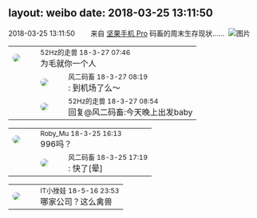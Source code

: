 layout: weibo
date: 2018-03-25 13:11:50
---
<meta name="referrer" content="no-referrer" />

2018-03-25 13:11:50  &nbsp;&nbsp;&nbsp;&nbsp;&nbsp;&nbsp; 来自 <a href="http://app.weibo.com/t/feed/Z4AgP" rel="nofollow">坚果手机 Pro</a>
码畜的周末生存现状…… ​​​
![图片](https://wx4.sinaimg.cn/large/6d2a6003ly1fpozj4ojtsj20qo0zk0yy.jpg)

<table style="width: 100%;">
  <tr>
    <td style="width: 40px;"><img style="border-radius:50%" src="https://tva4.sinaimg.cn/crop.0.0.180.180.50/8beaf773jw1e8qgp5bmzyj2050050aa8.jpg?KID=imgbed,tva&Expires=1624466381&ssig=5ymquCy6Nr"></td>
    <td colspan="2"><small>52Hz的走兽 18-3-27 07:46</small><br/>为毛就你一个人</td>
  </tr>
  <tr>
    <td/>
    <td style="width: 40px;"><img style="border-radius:50%" src="https://tva3.sinaimg.cn/crop.0.0.639.639.50/6d2a6003jw8f3idy69w2gj20hs0hrt9g.jpg?KID=imgbed,tva&Expires=1624466381&ssig=se03AypxNs"></td>
    <td><small>风二码畜 18-3-27 08:19</small><br/>: 到机场了么～</td>
  </tr>
  <tr>
    <td/>
    <td style="width: 40px;"><img style="border-radius:50%" src="https://tva4.sinaimg.cn/crop.0.0.180.180.50/8beaf773jw1e8qgp5bmzyj2050050aa8.jpg?KID=imgbed,tva&Expires=1624466381&ssig=5ymquCy6Nr"></td>
    <td><small>52Hz的走兽 18-3-27 08:54</small><br/>回复@风二码畜:今天晚上出发baby</td>
  </tr>
</table>

<table style="width: 100%;">
  <tr>
    <td style="width: 40px;"><img style="border-radius:50%" src="https://tva2.sinaimg.cn/crop.0.0.180.180.50/81fd9f09jw1e8qgp5bmzyj2050050aa8.jpg?KID=imgbed,tva&Expires=1624466381&ssig=ttdcj6MtSr"></td>
    <td colspan="2"><small>Roby_Mu 18-3-25 16:13</small><br/>996吗？</td>
  </tr>
  <tr>
    <td/>
    <td style="width: 40px;"><img style="border-radius:50%" src="https://tva3.sinaimg.cn/crop.0.0.639.639.50/6d2a6003jw8f3idy69w2gj20hs0hrt9g.jpg?KID=imgbed,tva&Expires=1624466381&ssig=se03AypxNs"></td>
    <td><small>风二码畜 18-3-25 17:19</small><br/>: 快了[晕]</td>
  </tr>
</table>

<table style="width: 100%;">
  <tr>
    <td style="width: 40px;"><img style="border-radius:50%" src="https://tva4.sinaimg.cn/crop.0.0.180.180.50/794d4274jw1e8qgp5bmzyj2050050aa8.jpg?KID=imgbed,tva&Expires=1624466381&ssig=OU3BSL%2BbO8"></td>
    <td colspan="2"><small>IT小挫娃 18-5-16 23:53</small><br/>哪家公司？这么禽兽</td>
  </tr>
</table>
